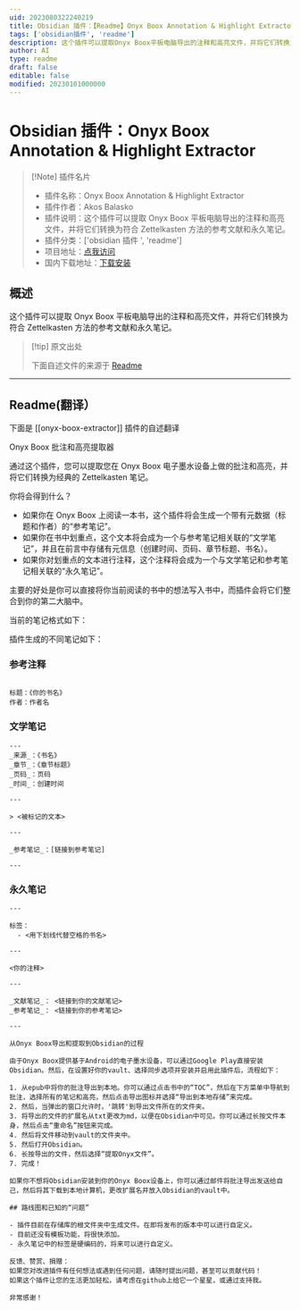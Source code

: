 ```yaml
---
uid: 2023080322240219
title: Obsidian 插件：【Readme】Onyx Boox Annotation & Highlight Extractor
tags: ['obsidian插件', 'readme']
description: 这个插件可以提取Onyx Boox平板电脑导出的注释和高亮文件，并将它们转换为符合Zettelkasten方法的参考文献和永久笔记。
author: AI
type: readme
draft: false
editable: false
modified: 20230101000000
---
```


# Obsidian 插件：Onyx Boox Annotation & Highlight Extractor

> [!Note] 插件名片
> - 插件名称：Onyx Boox Annotation & Highlight Extractor
> - 插件作者：Akos Balasko
> - 插件说明：这个插件可以提取 Onyx Boox 平板电脑导出的注释和高亮文件，并将它们转换为符合 Zettelkasten 方法的参考文献和永久笔记。
> - 插件分类：['obsidian 插件 ', 'readme']
> - 项目地址：[点我访问](https://github.com/akosbalasko/Onyx-Boox-Annotation-Highlight-Extractor)
> - 国内下载地址：[下载安装](https://pkmer.cn/products/plugin/pluginMarket/?onyx-boox-extractor)

## 概述

这个插件可以提取 Onyx Boox 平板电脑导出的注释和高亮文件，并将它们转换为符合 Zettelkasten 方法的参考文献和永久笔记。

> [!tip] 原文出处
>
>下面自述文件的来源于 [Readme](https://ghproxy.net/https://raw.githubusercontent.com/akosbalasko/Onyx-Boox-Annotation-Highlight-Extractor/master/README.md)
>

---

## Readme(翻译）

下面是 [[onyx-boox-extractor]] 插件的自述翻译

Onyx Boox 批注和高亮提取器

通过这个插件，您可以提取您在 Onyx Boox 电子墨水设备上做的批注和高亮，并将它们转换为经典的 Zettelkasten 笔记。

你将会得到什么？

- 如果你在 Onyx Boox 上阅读一本书，这个插件将会生成一个带有元数据（标题和作者）的“参考笔记”。
- 如果你在书中划重点，这个文本将会成为一个与参考笔记相关联的“文学笔记”，并且在前言中存储有元信息（创建时间、页码、章节标题、书名）。
- 如果你对划重点的文本进行注释，这个注释将会成为一个与文学笔记和参考笔记相关联的“永久笔记”。

主要的好处是你可以直接将你当前阅读的书中的想法写入书中，而插件会将它们整合到你的第二大脑中。

当前的笔记格式如下：

插件生成的不同笔记如下：

### 参考注释

```

标题：《你的书名》
作者：作者名

```

### 文学笔记

```
---
_来源_：《书名》
_章节_：《章节标题》
_页码_：页码
_时间_：创建时间

---

> <被标记的文本>

---

_参考笔记_：[链接到参考笔记]

---
```

### 永久笔记

```
---

标签：
  - <用下划线代替空格的书名>

---

<你的注释>

---

_文献笔记_： <链接到你的文献笔记>
_参考笔记_： <链接到你的参考笔记>

---

从Onyx Boox导出和提取到Obsidian的过程

由于Onyx Boox提供基于Android的电子墨水设备，可以通过Google Play直接安装Obsidian。然后，在设置好你的vault、选择同步选项并安装并启用此插件后，流程如下：

1. 从epub中将你的批注导出到本地。你可以通过点击书中的“TOC”，然后在下方菜单中导航到批注，选择所有的笔记和高亮，然后点击导出图标并选择“导出到本地存储”来完成。
2. 然后，当弹出的窗口允许时，'跳转'到导出文件所在的文件夹。
3. 将导出的文件的扩展名从txt更改为md，以便在Obsidian中可见。你可以通过长按文件本身，然后点击“重命名”按钮来完成。
4. 然后将文件移动到vault的文件夹中。
5. 然后打开Obsidian。
6. 长按导出的文件，然后选择“提取Onyx文件”。
7. 完成！

如果你不想将Obsidian安装到你的Onyx Boox设备上，你可以通过邮件将批注导出发送给自己，然后将其下载到本地计算机，更改扩展名并放入Obsidian的vault中。

## 路线图和已知的“问题”

- 插件目前在存储库的根文件夹中生成文件。在即将发布的版本中可以进行自定义。
- 目前还没有模板功能，将很快添加。
- 永久笔记中的标签是硬编码的，将来可以进行自定义。

反馈、赞赏、捐赠：
如果您对改进插件有任何想法或遇到任何问题，请随时提出问题，甚至可以贡献代码！
如果这个插件让您的生活更加轻松，请考虑在github上给它一个星星，或通过支持我。

非常感谢！



